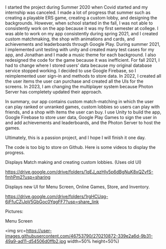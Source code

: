 I started the project during Summer 2020 when Covid started and my internship was canceled. I made a lot of progress that summer such as creating a playable ERS game, creating a custom lobby, and designing the backgrounds. However, when school started in the fall, I was not able to consistently work on the app because it was my first semester at college. I was able to work on my app consistently during spring 2021, and I created custom matchmaking, the shop with animations and cards, and achievements and leaderboards through Google Play. During summer 2021, I implemented unit testing with unity and created many test cases for my app, and Jonathan and I made a music theme for each background. I also redesigned the code for the game because it was inefficient. For fall 2021, I had to change where I stored users’ data because my original database service stopped working. I decided to use Google Firebase, so I reimplemented user sign-in and methods to store data. In 2022, I created all the user items the user can purchase and created all the UIs for the screens. In 2023, I am changing the multiplayer system because Photon Server has completety updated their approach. 

In summary, our app contains custom match-matching in which the user can play ranked or unranked games, custom lobbies so users can play with friends, and a shop with items the user can buy. I use Unity to build the app, Google Firebase to store user data, Google Play Games to sign the user in and add achievements and leaderboards, and the Photon Server to host the games. 

Ultimately, this is a passion project, and I hope I will finish it one day.

The code is too big to store on Github. Here is some videos to display the progress.

Displays Match making and creating custom lobbies. (Uses old UI)

https://drive.google.com/drive/folders/1qEJ_qzHIy5p6dBgNuK8xQZvfS-fmhPm2?usp=sharing

Displays new UI for Menu Screen, Online Games, Store, and Inventory.

https://drive.google.com/drive/folders/1rgHCUqg-6iFfuCZjJpV5GbGoc0YqgFF7?usp=share_link

Pictures:

Menu Screen

<img src=https://user-images.githubusercontent.com/46753790/270210872-339e2a6d-9b31-49a9-ad11-d54506d0ffb2.jpg width=50% height=50%)

